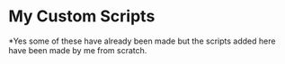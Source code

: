 # My Custom Scripts

*Yes some of these have already been made but the scripts added here have been made by me from scratch.